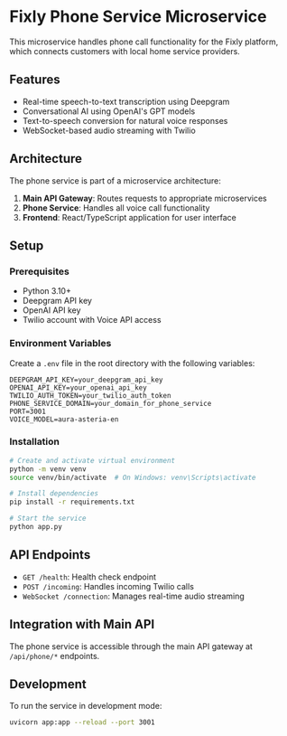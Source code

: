 # Fixly Phone Service Microservice

This microservice handles phone call functionality for the Fixly platform, which connects customers with local home service providers.

## Features

- Real-time speech-to-text transcription using Deepgram
- Conversational AI using OpenAI's GPT models
- Text-to-speech conversion for natural voice responses
- WebSocket-based audio streaming with Twilio

## Architecture

The phone service is part of a microservice architecture:

1. **Main API Gateway**: Routes requests to appropriate microservices
2. **Phone Service**: Handles all voice call functionality
3. **Frontend**: React/TypeScript application for user interface

## Setup

### Prerequisites

- Python 3.10+
- Deepgram API key
- OpenAI API key
- Twilio account with Voice API access

### Environment Variables

Create a `.env` file in the root directory with the following variables:

```
DEEPGRAM_API_KEY=your_deepgram_api_key
OPENAI_API_KEY=your_openai_api_key
TWILIO_AUTH_TOKEN=your_twilio_auth_token
PHONE_SERVICE_DOMAIN=your_domain_for_phone_service
PORT=3001
VOICE_MODEL=aura-asteria-en
```

### Installation

```bash
# Create and activate virtual environment
python -m venv venv
source venv/bin/activate  # On Windows: venv\Scripts\activate

# Install dependencies
pip install -r requirements.txt

# Start the service
python app.py
```

## API Endpoints

- `GET /health`: Health check endpoint
- `POST /incoming`: Handles incoming Twilio calls
- `WebSocket /connection`: Manages real-time audio streaming

## Integration with Main API

The phone service is accessible through the main API gateway at `/api/phone/*` endpoints.

## Development

To run the service in development mode:

```bash
uvicorn app:app --reload --port 3001
```
